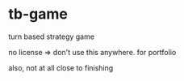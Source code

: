 # tb-game
turn based strategy game

no license => don't use this anywhere.
for portfolio

also, not at all close to finishing

